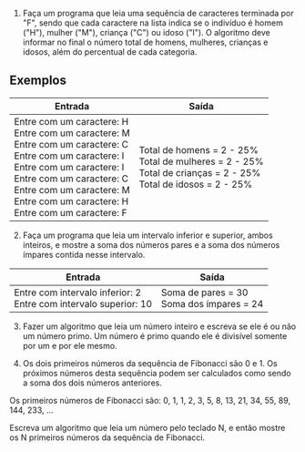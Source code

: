 1) Faça um programa que leia uma sequência de caracteres terminada por "F", sendo que cada caractere na lista indica se o indivíduo é homem ("H"), mulher ("M"), criança ("C") ou idoso ("I"). O algoritmo deve informar no final o número total de homens, mulheres, crianças e idosos, além do percentual de cada categoria.

## Exemplos
| Entrada | Saída |
|--------------------------|------------------------------|
| Entre com um caractere: H<br>Entre com um caractere: M<br>Entre com um caractere: C<br>Entre com um caractere: I<br>Entre com um caractere: I<br>Entre com um caractere: C<br>Entre com um caractere: M<br>Entre com um caractere: H<br>Entre com um caractere: F | Total de homens = 2 - 25%<br>Total de mulheres = 2 - 25%<br>Total de crianças = 2 - 25%<br>Total de idosos = 2 - 25% |

2) Faça um programa que leia um intervalo inferior e superior, ambos inteiros, e mostre a soma dos números pares e a soma dos números ímpares contida nesse intervalo.

| Entrada | Saída |
|------------------------------------------|---------------------------------|
| Entre com intervalo inferior: 2<br>Entre com intervalo superior: 10 | Soma de pares = 30<br>Soma dos ímpares = 24 |

3) Fazer um algoritmo que leia um número inteiro e escreva se ele é ou não um número primo. Um número é primo quando ele é divisível somente por um e por ele mesmo.

4) Os dois primeiros números da sequência de Fibonacci são 0 e 1. Os próximos números desta sequência podem ser calculados como sendo a soma dos dois números anteriores.

Os primeiros números de Fibonacci são: 0, 1, 1, 2, 3, 5, 8, 13, 21, 34, 55, 89, 144, 233, …

Escreva um algoritmo que leia um número pelo teclado N, e então mostre os N primeiros números da sequência de Fibonacci.
